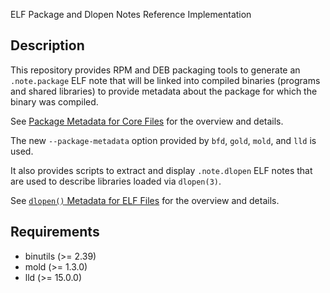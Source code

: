 ELF Package and Dlopen Notes Reference Implementation

## Description

This repository provides RPM and DEB packaging tools to generate an
`.note.package` ELF note that will be linked into compiled binaries (programs
and shared libraries) to provide metadata about the package for which the
binary was compiled.

See [Package Metadata for Core Files](https://systemd.io/ELF_PACKAGE_METADATA/)
for the overview and details.

The new `--package-metadata` option provided by `bfd`, `gold`, `mold`, and `lld` is used.

It also provides scripts to extract and display `.note.dlopen` ELF notes
that are used to describe libraries loaded via `dlopen(3)`.

See [`dlopen()` Metadata for ELF Files](https://systemd.io/ELF_DLOPEN_METADATA/)
for the overview and details.

## Requirements
* binutils (>= 2.39)
* mold (>= 1.3.0)
* lld (>= 15.0.0)
